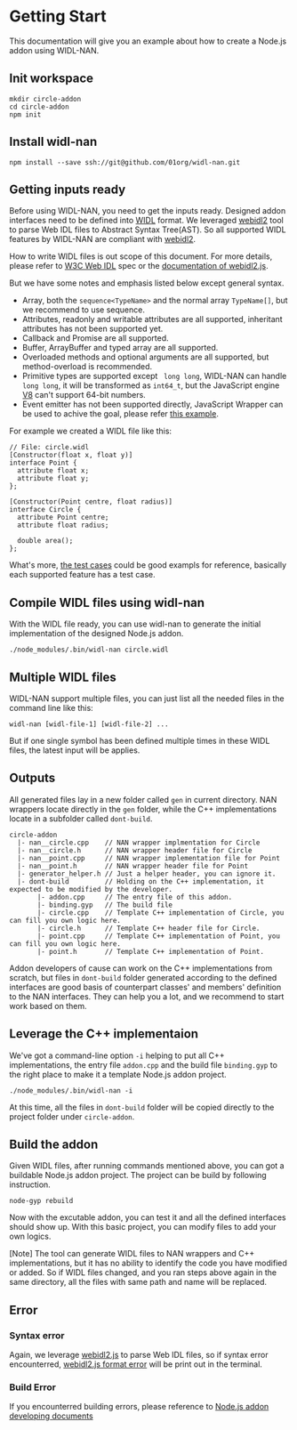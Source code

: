 # Getting Start
This documentation will give you an example about how to create a Node.js addon using WIDL-NAN. 
## Init workspace
```
mkdir circle-addon
cd circle-addon
npm init
```
## Install widl-nan
```
npm install --save ssh://git@github.com/01org/widl-nan.git
```
## Getting inputs ready
Before using WIDL-NAN, you need to get the inputs ready. Designed addon interfaces need to be defined into [WIDL](https://heycam.github.io/webidl/) format. We leveraged [webidl2](https://www.npmjs.com/package/webidl2) tool to parse Web IDL files to Abstract Syntax Tree(AST). So all supported WIDL features by WIDL-NAN are compliant with [webidl2](https://www.npmjs.com/package/webidl2/).

How to write WIDL files is out scope of this document. For more details, please refer to [W3C Web IDL](https://heycam.github.io/webidl/) spec or the [documentation of webidl2.js](https://www.npmjs.com/package/webidl2#documentation). 

But we have some notes and emphasis listed below except general syntax.
- Array, both the ```sequence<TypeName>``` and the normal array ```TypeName[]```, but we recommend to use sequence.
- Attributes, readonly and writable attributes are all supported, inheritant attributes has not been supported yet.
- Callback and Promise are all supported.
- Buffer, ArrayBuffer and typed array are all supported.
- Overloaded methods and optional arguments are all supported, but method-overload is recommended. 
- Primitive types are supported except ``` long long```, WIDL-NAN can handle ```long long```, it will be transformed as ```int64_t```, but the JavaScript engine [V8](https://github.com/v8/v8) can't support 64-bit numbers.
- Event emitter has not been supported directly, JavaScript Wrapper can be used to achive the goal, please refer [this example](https://github.com/otcshare/node-realsense/blob/master/src/slam/index.js#L13).

For example we created a WIDL file like this:
```
// File: circle.widl
[Constructor(float x, float y)]
interface Point {
  attribute float x;
  attribute float y;
};

[Constructor(Point centre, float radius)]
interface Circle {
  attribute Point centre;
  attribute float radius;

  double area();
};
```

What's more, [the test cases](https://github.com/01org/widl-nan/tree/master/test) could be good exampls for reference, basically each supported feature has a test case.

## Compile WIDL files using widl-nan
With the WIDL file ready, you can use widl-nan to generate the initial implementation of the designed Node.js addon.
```
./node_modules/.bin/widl-nan circle.widl
```
## Multiple WIDL files
WIDL-NAN support multiple files, you can just list all the needed files in the command line like this:
```
widl-nan [widl-file-1] [widl-file-2] ...
```
But if one single symbol has been defined multiple times in these WIDL files, the latest input will be applies.


## Outputs
All generated files lay in a new folder called ```gen``` in current directory.
NAN wrappers locate directly in the ```gen``` folder, while the C++ implementations locate in a subfolder called ```dont-build```.
```
circle-addon
  |- nan__circle.cpp    // NAN wrapper implmentation for Circle
  |- nan__circle.h      // NAN wrapper header file for Circle
  |- nan__point.cpp     // NAN wrapper implementation file for Point
  |- nan__point.h       // NAN wrapper header file for Point
  |- generator_helper.h // Just a helper header, you can ignore it.
  |- dont-build         // Holding on the C++ implementation, it expected to be modified by the developer.
       |- addon.cpp     // The entry file of this addon.
       |- binding.gyp   // The build file
       |- circle.cpp    // Template C++ implementation of Circle, you can fill you own logic here.
       |- circle.h      // Template C++ header file for Circle.
       |- point.cpp     // Template C++ implementation of Point, you can fill you own logic here.
       |- point.h       // Template C++ implementation of Point.
```

Addon developers of cause can work on the C++ implementations from scratch, but files in ```dont-build``` folder generated according to the defined interfaces are good basis of counterpart classes' and members' definition to the NAN interfaces. They can help you a lot, and we recommend to start work based on them.

## Leverage the C++ implementaion
We've got a command-line option ```-i``` helping to put all C++ implementations, the entry file ```addon.cpp``` and the build file ```binding.gyp``` to the right place to make it a template Node.js addon project. 

```
./node_modules/.bin/widl-nan -i
```
At this time, all the files in ```dont-build``` folder will be copied directly to the project folder under ```circle-addon```.

## Build the addon
Given WIDL files, after running commands mentioned above, you can got a buildable Node.js addon project. The project can be build by following instruction.

```
node-gyp rebuild
```
Now with the excutable addon, you can test it and all the defined interfaces should show up. With this basic project, you can modify files to add your own logics.

[Note] The tool can generate WIDL files to NAN wrappers and C++ implementations, but it has no ability to identify the code you have modified or added. So if WIDL files changed, and you ran steps above again in the same directory, all the files with same path and name will be replaced.

## Error
### Syntax error
Again, we leverage [webidl2.js](https://www.npmjs.com/package/webidl2) to parse Web IDL files, so if syntax error encounterred, [webidl2.js format error](https://www.npmjs.com/package/webidl2/#errors) will be print out in the terminal.
### Build Error
If you encounterred building errors, please reference to [Node.js addon developing documents](https://nodejs.org/api/addons.html)
